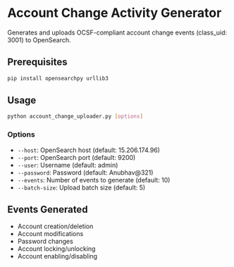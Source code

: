 # Account Change Activity Generator

Generates and uploads OCSF-compliant account change events (class_uid: 3001) to OpenSearch.

## Prerequisites

```bash
pip install opensearchpy urllib3
```

## Usage

```bash
python account_change_uploader.py [options]
```

### Options
- `--host`: OpenSearch host (default: 15.206.174.96)
- `--port`: OpenSearch port (default: 9200)
- `--user`: Username (default: admin)
- `--password`: Password (default: Anubhav@321)
- `--events`: Number of events to generate (default: 10)
- `--batch-size`: Upload batch size (default: 5)

## Events Generated
- Account creation/deletion
- Account modifications
- Password changes
- Account locking/unlocking
- Account enabling/disabling